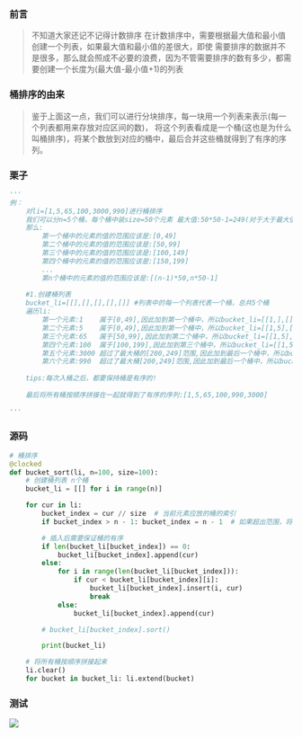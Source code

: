 
<BlogInfo id="1359" title="python实现桶排序，听这名字挺奇怪的？" author="白日梦想猿" pv=0 read_times=0 pre_cost_time="82" category="排序算法" tag_list="['桶排序', '              排序算法']" create_time="2022.05.07 11:01:58.512936" update_time="2022.05.07 11:02:19" />

###  前言

>
>不知道大家还记不记得计数排序
>在计数排序中，需要根据最大值和最小值创建一个列表，如果最大值和最小值的差很大，即使
>需要排序的数据并不是很多，那么就会照成不必要的浪费，因为不管需要排序的数有多少，都需
>要创建一个长度为(最大值-最小值+1)的列表

### 桶排序的由来

>
>鉴于上面这一点，我们可以进行分块排序，每一块用一个列表来表示(每一个列表都用来存放对应区间的数)，
>将这个列表看成是一个桶(这也是为什么叫桶排序)，将某个数放到对应的桶中，最后合并这些桶就得到了有序的序列。

### 栗子
```python
'''
例：
    对li=[1,5,65,100,3000,990]进行桶排序
    我们可以分n=5个桶，每个桶中装size=50个元素 最大值:50*50-1=249(对于大于最大值的元素，我们可以把它放到最后一个桶中)
    那么:
        第一个桶中的元素的值的范围应该是:[0,49]
        第二个桶中的元素的值的范围应该是:[50,99]
        第三个桶中的元素的值的范围应该是:[100,149]
        第四个桶中的元素的值的范围应该是:[150,199]
        ...
        第n个桶中的元素的值的范围应该是:[(n-1)*50,n*50-1]
    
    #1.创建桶列表
    bucket_li=[[],[],[],[],[]] #列表中的每一个列表代表一个桶，总共5个桶
    遍历li:
        第一个元素:1    属于[0,49],因此加到第一个桶中，所以bucket_li=[[1,],[],[],[],[]]
        第二个元素:5    属于[0,49],因此加到第一个桶中，所以bucket_li=[[1,5],[],[],[],[]]
        第三个元素:65   属于[50,99],因此加到第二个桶中，所以bucket_li=[[1,5],[65,,],[],[],[]]
        第四个元素:100  属于[100,199],因此加到第三个桶中，所以bucket_li=[[1,5],[65,],[100,],[],[]]
        第五个元素:3000 超过了最大桶的[200,249]范围,因此加到最后一个桶中，所以bucket_li=[[1,5],[65,],[100,],[],[3000,]]
        第六个元素:990  超过了最大桶[200,249]范围,因此加到最后一个桶中，所以bucket_li=[[1,5],[65,],[100,],[],[990,3000]]
    
    tips:每次入桶之后，都要保持桶是有序的!
    
    最后将所有桶按顺序拼接在一起就得到了有序的序列:[1,5,65,100,990,3000]
    
'''
```

### 源码


```python
# 桶排序
@clocked
def bucket_sort(li, n=100, size=100):
    # 创建桶列表 n个桶
    bucket_li = [[] for i in range(n)]

    for cur in li:
        bucket_index = cur // size  # 当前元素应放的桶的索引
        if bucket_index > n - 1: bucket_index = n - 1  # 如果超出范围，将它放到最后一个桶中

        # 插入后需要保证桶的有序
        if len(bucket_li[bucket_index]) == 0:
            bucket_li[bucket_index].append(cur)
        else:
            for i in range(len(bucket_li[bucket_index])):
                if cur < bucket_li[bucket_index][i]:
                    bucket_li[bucket_index].insert(i, cur)
                    break
            else:
                bucket_li[bucket_index].append(cur)

        # bucket_li[bucket_index].sort()

        print(bucket_li)

    # 将所有桶按顺序拼接起来
    li.clear()
    for bucket in bucket_li: li.extend(bucket)
```


### 测试

![](../media/image/2022/05/07/image-20220507110130-1.png)


















